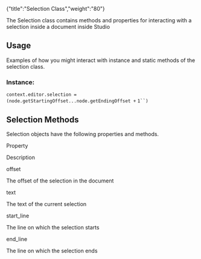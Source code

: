 {"title":"Selection Class","weight":"80"} 

The Selection class contains methods and properties for interacting with a selection inside a document inside Studio

## Usage

Examples of how you might interact with instance and static methods of the selection class.

### Instance:

`context.editor.selection = (node.getStartingOffset...node.getEndingOffset +` `1``)`

## Selection Methods

Selection objects have the following properties and methods.

Property

Description

offset

The offset of the selection in the document

text

The text of the current selection

start\_line

The line on which the selection starts

end\_line

The line on which the selection ends